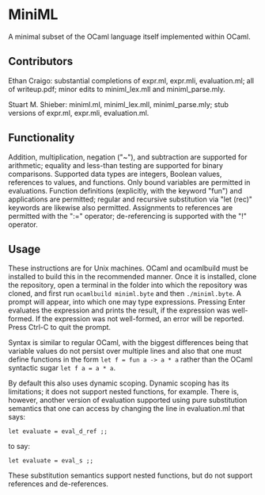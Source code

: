 # MiniML
A minimal subset of the OCaml language itself implemented within OCaml.

## Contributors
Ethan Craigo: substantial completions of expr.ml, expr.mli, evaluation.ml; all of writeup.pdf; minor edits to miniml_lex.mll and miniml_parse.mly.

Stuart M. Shieber: miniml.ml, miniml_lex.mll, miniml_parse.mly; stub versions of expr.ml, expr.mli, evaluation.ml.

## Functionality

Addition, multiplication, negation ("~"), and subtraction are supported for arithmetic; equality and less-than testing are supported for binary comparisons. Supported data types are integers, Boolean values, references to values, and functions. Only bound variables are permitted in evaluations. Function definitions (explicitly, with the keyword "fun") and applications are permitted; regular and recursive substitution via "let (rec)" keywords are likewise also permitted. Assignments to references are permitted with the ":=" operator; de-referencing is supported with the "!" operator.

## Usage

These instructions are for Unix machines. OCaml and ocamlbuild must be installed to build this in the recommended manner. Once it is installed, clone the repository, open a terminal in the folder into which the repository was cloned, and first run ```ocamlbuild miniml.byte``` and then ```./miniml.byte```. A prompt will appear, into which one may type expressions. Pressing Enter evaluates the expression and prints the result, if the expression was well-formed. If the expression was not well-formed, an error will be reported. Press Ctrl-C to quit the prompt.

Syntax is similar to regular OCaml, with the biggest differences being that variable values do not persist over multiple lines and also that one must define functions in the form ```let f = fun a -> a * a``` rather than the OCaml syntactic sugar ```let f a = a * a```.

By default this also uses dynamic scoping. Dynamic scoping has its limitations; it does not support nested functions, for example. There is, however, another version of evaluation supported using pure substitution semantics that one can access by changing the line in evaluation.ml that says:

```
let evaluate = eval_d_ref ;;
```

to say:

```
let evaluate = eval_s ;;
```

These substitution semantics support nested functions, but do not support references and de-references.
